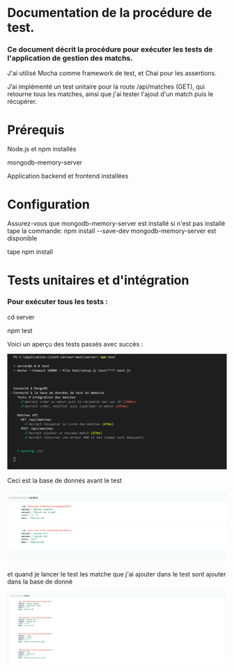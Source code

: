 # Documentation de la procédure de test.

### Ce document décrit la procédure pour exécuter les tests de l'application de gestion des matchs.

J'ai utilisé Mocha comme framework de test, et Chai pour les assertions.

J’ai implémenté un test unitaire pour la route /api/matches (GET), qui retourne tous les matches, ainsi que j'ai tester l'ajout d'un match puis le récupérer.

# Prérequis

Node.js et npm installés

mongodb-memory-server 

Application backend et frontend installées

# Configuration

Assurez-vous que mongodb-memory-server est installé si n'est pas installé tape la commande: npm install --save-dev mongodb-memory-server
est disponible

tape npm install


# Tests unitaires et d'intégration
### Pour exécuter tous les tests :
cd server

npm test


Voici un aperçu des tests passés avec succès :

![Tests réussis](images/test_reussie.PNG)

Ceci est la base de donnés avant le test

![Tests réussis](images/BD_avant_test.PNG)

et quand je lancer le test les matche que j'ai ajouter dans le test sont ajouter dans la base de donné

![Tests réussis](images/BD_apres_test.PNG)
